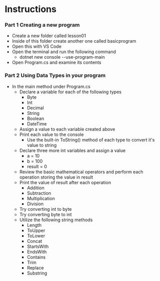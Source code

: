 # Instructions

### Part 1 Creating a new program

- Create a new folder called lesson01
- Inside of this folder create another one called basicprogram
- Open this with VS Code
- Open the terminal and run the following command
    - dotnet new console --use-program-main
- Open Program.cs and examine its contents

### Part 2 Using Data Types in your program

- In the main method under Program.cs
    - Declare a variable for each of the following types
        - Byte
        - Int
        - Decimal
        - String
        - Boolean
        - DateTime
    - Assign a value to each variable created above
    - Print each value to the console
        - Use the built-in ToString() method of each type to convert it's value to string
    - Declare three more int variables and assign a value
        - a = 10
        - b = 100
        - result = 0
    - Review the basic mathematical operators and perform each operation storing the value in result
    - Print the value of result after each operation
        - Addition
        - Subtraction
        - Multiplication
        - Division
    - Try converting int to byte
    - Try converting byte to int
    - Utilize the following string methods
        - Length
        - ToUpper
        - ToLower
        - Concat
        - StartsWith
        - EndsWith
        - Contains
        - Trim
        - Replace
        - Substring